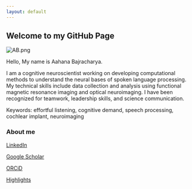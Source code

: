 ```yaml
---
layout: default
---
```

## Welcome to my GitHub Page
![AB.png](/docs/assests/images)

Hello, My name is Aahana Bajracharya.

I am a cognitive neuroscientist working on developing computational methods to understand the neural bases of spoken language processing. My technical skills include data collection and analysis using functional magnetic resonance imaging and optical neuroimaging. I have been recognized for teamwork, leadership skills, and science communication.

Keywords: effortful listening, cognitive demand, speech processing, cochlear implant, neuroimaging

### About me
[LinkedIn](www.linkedin.com/in/aahana-bajracharya)

[Google Scholar](https://scholar.google.com/citations?user=hsh907UAAAAJ&hl=en)

[ORCiD](https://orcid.org/0000-0002-7361-6020)

[Highlights](https://engineering.wustl.edu/academics/student-profiles/Aahana-Bajracharya.html)

<!---
### Markdown

Markdown is a lightweight and easy-to-use syntax for styling your writing. It includes conventions for

```markdown
Syntax highlighted code block

# Header 1
## Header 2
### Header 3

- Bulleted
- List

1. Numbered
2. List

**Bold** and _Italic_ and `Code` text

[Link](url) and ![Image](src)
```

For more details see [GitHub Flavored Markdown](https://guides.github.com/features/mastering-markdown/).

### Jekyll Themes

Your Pages site will use the layout and styles from the Jekyll theme you have selected in your [repository settings](https://github.com/Aahana1/aahana.github.io/settings). The name of this theme is saved in the Jekyll `_config.yml` configuration file.

### Support or Contact

Having trouble with Pages? Check out our [documentation](https://docs.github.com/categories/github-pages-basics/) or [contact support](https://github.com/contact) and we’ll help you sort it out.
--->
